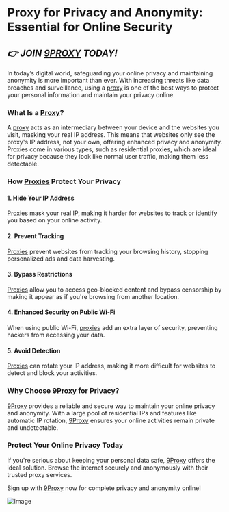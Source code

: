 # Proxy for Privacy and Anonymity: Essential for Online Security

## *👉 JOIN [9PROXY](https://the9proxy.short.gy/home-github-james2k4) TODAY!*

In today’s digital world, safeguarding your online privacy and maintaining anonymity is more important than ever. With increasing threats like data breaches and surveillance, using a [proxy](https://the9proxy.short.gy/home-github-james2k4) is one of the best ways to protect your personal information and maintain your privacy online.

### What Is a [Proxy](https://the9proxy.short.gy/home-github-james2k4)?

A [proxy](https://the9proxy.short.gy/home-github-james2k4) acts as an intermediary between your device and the websites you visit, masking your real IP address. This means that websites only see the proxy's IP address, not your own, offering enhanced privacy and anonymity. Proxies come in various types, such as residential proxies, which are ideal for privacy because they look like normal user traffic, making them less detectable.

### How [Proxies](https://the9proxy.short.gy/home-github-james2k4) Protect Your Privacy

#### 1. **Hide Your IP Address**
[Proxies](https://the9proxy.short.gy/home-github-james2k4) mask your real IP, making it harder for websites to track or identify you based on your online activity.

#### 2. **Prevent Tracking**
[Proxies](https://the9proxy.short.gy/home-github-james2k4) prevent websites from tracking your browsing history, stopping personalized ads and data harvesting.

#### 3. **Bypass Restrictions**
[Proxies](https://the9proxy.short.gy/home-github-james2k4) allow you to access geo-blocked content and bypass censorship by making it appear as if you're browsing from another location.

#### 4. **Enhanced Security on Public Wi-Fi**
When using public Wi-Fi, [proxies](https://the9proxy.short.gy/home-github-james2k4) add an extra layer of security, preventing hackers from accessing your data.

#### 5. **Avoid Detection**
[Proxies](https://the9proxy.short.gy/home-github-james2k4) can rotate your IP address, making it more difficult for websites to detect and block your activities.

### Why Choose [9Proxy](https://the9proxy.short.gy/home-github-james2k4) for Privacy?

[9Proxy](https://the9proxy.short.gy/home-github-james2k4) provides a reliable and secure way to maintain your online privacy and anonymity. With a large pool of residential IPs and features like automatic IP rotation, [9Proxy](https://the9proxy.short.gy/home-github-james2k4) ensures your online activities remain private and undetectable.

### Protect Your Online Privacy Today

If you're serious about keeping your personal data safe, [9Proxy](https://the9proxy.short.gy/home-github-james2k4) offers the ideal solution. Browse the internet securely and anonymously with their trusted proxy services.

Sign up with [9Proxy](https://the9proxy.short.gy/home-github-james2k4) now for complete privacy and anonymity online!

![Image](https://s22908.pcdn.co/wp-content/uploads/2021/08/guide-to-privacy-security-and-anonymity.jpg)
